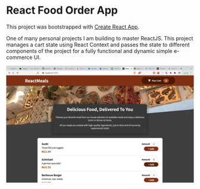 
# React Food Order App

This project was bootstrapped with [Create React App](https://github.com/facebookincubator/create-react-app).

One of many personal projects I am building to master ReactJS.
This project manages a cart state using React Context and passes the state to different components of the project for a fully functional and dynamic simple e-commerce UI.


![Logo](https://raw.githubusercontent.com/Promise111/React-Food-Order-App/master/src/assets/food-order-app.png)


